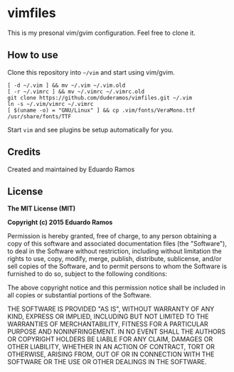# vimfiles

This is my presonal vim/gvim configuration. Feel free to clone it.

## How to use

Clone this repository into `~/vim` and start using vim/gvim.

    [ -d ~/.vim ] && mv ~/.vim ~/.vim.old
    [ -r ~/.vimrc ] && mv ~/.vimrc ~/.vimrc.old
    git clone https://github.com/duderamos/vimfiles.git ~/.vim
    ln -s ~/.vim/vimrc ~/.vimrc
    [ $(uname -o) = "GNU/Linux" ] && cp .vim/fonts/VeraMono.ttf /usr/share/fonts/TTF

Start `vim` and see plugins be setup automatically for you.

## Credits

Created and maintained by Eduardo Ramos

## License

**The MIT License (MIT)**

**Copyright (c) 2015 Eduardo Ramos**

Permission is hereby granted, free of charge, to any person obtaining a copy of this software and associated documentation files (the "Software"), to deal in the Software without restriction, including without limitation the rights to use, copy, modify, merge, publish, distribute, sublicense, and/or sell copies of the Software, and to permit persons to whom the Software is furnished to do so, subject to the following conditions:

The above copyright notice and this permission notice shall be included in all copies or substantial portions of the Software.

THE SOFTWARE IS PROVIDED "AS IS", WITHOUT WARRANTY OF ANY KIND, EXPRESS OR IMPLIED, INCLUDING BUT NOT LIMITED TO THE WARRANTIES OF MERCHANTABILITY, FITNESS FOR A PARTICULAR PURPOSE AND NONINFRINGEMENT. IN NO EVENT SHALL THE AUTHORS OR COPYRIGHT HOLDERS BE LIABLE FOR ANY CLAIM, DAMAGES OR OTHER LIABILITY, WHETHER IN AN ACTION OF CONTRACT, TORT OR OTHERWISE, ARISING FROM, OUT OF OR IN CONNECTION WITH THE SOFTWARE OR THE USE OR OTHER DEALINGS IN THE SOFTWARE.
